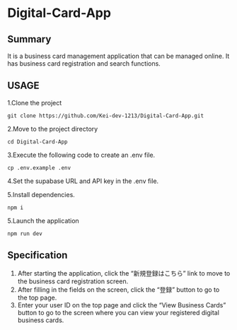 # Digital-Card-App

## Summary
It is a business card management application that can be managed online.
It has business card registration and search functions.


## USAGE
1.Clone the project
```
git clone https://github.com/Kei-dev-1213/Digital-Card-App.git
```
2.Move to the project directory
```
cd Digital-Card-App
```
3.Execute the following code to create an .env file.
```
cp .env.example .env
```
4.Set the supabase URL and API key in the .env file.

5.Install dependencies.
```
npm i
```
5.Launch the application
```
npm run dev
```

## Specification
1. After starting the application, click the “新規登録はこちら” link to move to the business card registration screen.
2. After filling in the fields on the screen, click the “登録” button to go to the top page.
3. Enter your user ID on the top page and click the “View Business Cards” button to go to the screen where you can view your registered digital business cards.